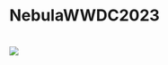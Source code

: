 # NebulaWWDC2023
<h1>
    <img src="https://github.com/CynaraCosta/NebulaWWDC2023/tree/main/Screenshots">
</h1>
